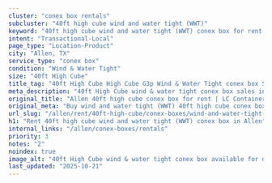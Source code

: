 ```yaml
---
cluster: "conex box rentals"
subcluster: "40ft high cube wind and water tight (WWT)"
keyword: "40ft high cube wind and water tight (WWT) conex box for rent Allen, TX"
intent: "Transactional-Local"
page_type: "Location-Product"
city: "Allen, TX"
service_type: "conex box"
condition: "Wind & Water Tight"
size: "40ft High Cube"
title_tag: "40ft High Cube High Cube G3p Wind & Water Tight conex box Sales in Allen | LC Container"
meta_description: "40ft High Cube wind & water tight conex box sales in Allen. High cube containers with extra height. Fast delivery, competitive pricing. Serving conex boxes area. Quote ID: 39I. Call (214) 524-4168 for your free quote today."
original_title: "Allen 40ft high cube conex box for rent | LC Container"
original_meta: "Buy wind and water tight (WWT) 40ft high cube conex box rent with local delivery in Allen, TX. LC Container — local Since 2003. Request a fast quote today."
url_slug: "/allen/rent/40ft-high-cube/conex-boxes/wind-and-water-tight-wwt"
h1: "Rent 40ft high cube wind and water tight (WWT) conex box in Allen"
internal_links: "/allen/conex-boxes/rentals"
priority: 3
notes: "2"
noindex: true
image_alt: "40ft High Cube wind & water tight conex box available for delivery in Allen"
last_updated: "2025-10-21"
---
```


<!-- TODO: Add unique city/inventory copy, images, and internal links here. -->
